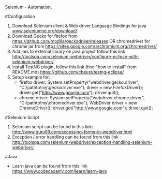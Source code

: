 Selenium - Automation. 

#Configuration
1. Download Selenium client & Web driver Language Bindings for java www.seleniumhq.org/download/
2. Download Gecko for firefox from https://github.com/mozilla/geckodriver/releases OR chromedriver for chrome jar from https://sites.google.com/a/chromium.org/chromedriver/
3. Add jars to external library on java project follow this link http://toolsqa.com/selenium-webdriver/configure-eclipse-with-selenium-webdriver/
3. Install TestNG plugin, follow this link (find "how to install" from README.md) https://github.com/cbeust/testng-eclipse/
4. Setup example for:
   - firefox driver:
     System.setProperty("webdriver.gecko.driver", "C:\\pathto\\my\\geckodriver.exe");
     driver = new FirefoxDriver();
     driver.get("http://www.google.com");
     driver.quit();
   - chrome driver:
     System.setProperty("webdriver.chrome.driver", "C:\\pathto\\my\\chromedriver.exe");
     WebDriver driver = new ChromeDriver();
     driver.get("http://www.google.com");
     driver.quit();

#Selenium Script 

1. Selenium script can be found in this link: http://www.guru99.com/accessing-forms-in-webdriver.html
2. Exception / error handling can be found from this link : http://toolsqa.com/selenium-webdriver/exception-handling-selenium-webdriver/

#Java 

- Learn java can be found from this link https://www.codecademy.com/learn/learn-java

